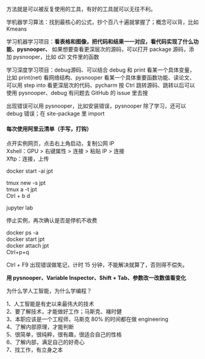 
方法就是可以被反复使用的工具，有好的工具就可以无往不利。  

学机器学习算法：找到最核心的公式，抄个百八十遍就掌握了；概念可以背，比如 Kmeans    

学习机器学习项目：**看表格和图像，把代码和结果一一对应，看代码实现了什么功能、pysnooper、** 如果想要查看更深层次的源码，可以打开 package 源码，添加 pysnooper，比如 d2l 文件里的函数  

学习深度学习项目：debug源码、可以结合 debug 和 print 看某一个具体变量，比如 print(net) 看网络结构、pysnooper 看某一个具体重要函数功能、读论文、可以用 step into 看更深层次的代码、pycharm 按 Ctrl 跳转源码、跳转以后可以使用 pysnooper、debug 有问题去 GitHub 的 issue 里去搜  

出现错误可以用 pysnooper，比如安装错误，pysnooper 除了学习，还可以 debug 错误；在 site-package 里 import   


#### 每次使用阿里云清单（手写，打钩）
点开实例网页，点击右上角启动，复制公网 IP  
Xshell：GPU > 右键属性 > 连接 > 粘贴 IP > 连接  
Xftp：连接，上传  

docker start -ai jpt  

tmux new -s jpt  
tmux a -t jpt  
Ctrl + b d  

jupyter lab  

停止实例，再次确认是否是停机不收费  



docker ps -a  
docker start jpt  
docker attach jpt  
Ctrl+p+q  



Ctrl + F9 出现错误做笔记，计时 15 分钟，不能解决就算了，否则得不偿失。  

**用 pysnooper、Variable Inspector、Shift + Tab、参数改一改数值看变化**  


为什么学人工智能，为什么学编程？  

1、人工智能是有史以来最伟大的技术  
2、要了解技术，才能做好工作；马斯克、褚时健  
3、本职应该是一个工程师，马斯克 80% 的时间都在做 engineering  
4、了解内部原理，才能判断  
5、很简单，很纯粹，很有趣，很适合自己的性格  
6、了解内部，满足自己的好奇心  
7、找工作，有立身之本  

